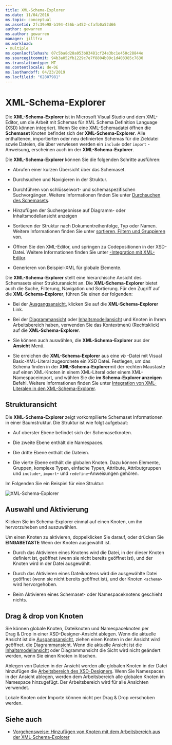 ```yaml
---
title: XML-Schema-Explorer
ms.date: 11/04/2016
ms.topic: conceptual
ms.assetid: 2fc39e98-b194-456b-a452-cfafb0a52d66
author: gewarren
ms.author: gewarren
manager: jillfra
ms.workload:
- multiple
ms.openlocfilehash: 07c5ba8d28a053b83481cf24e3bc1e450c28844e
ms.sourcegitcommit: 94b3a052fb1229c7e7f8804b09c1d403385c7630
ms.translationtype: MT
ms.contentlocale: de-DE
ms.lasthandoff: 04/23/2019
ms.locfileid: "62807981"
---
```

# <a name="xml-schema-explorer"></a>XML-Schema-Explorer

Die **XML-Schema-Explorer** ist in Microsoft Visual Studio und dem XML-Editor, um die Arbeit mit Schemas für XML Schema Definition Language (XSD) können integriert. Wenn Sie eine XML-Schemadatei öffnen die **Schemaset** Knoten befindet sich der **XML-Schema-Explorer**. Alle enthaltenen, importierten oder neu definierten Schemas für die Zieldatei sowie Dateien, die über verwiesen werden ein `include` oder `import` -Anweisung, erscheinen auch im der **XML-Schema-Explorer**.

 Die **XML-Schema-Explorer** können Sie die folgenden Schritte ausführen:

- Abrufen einer kurzen Übersicht über das Schemaset.

- Durchsuchen und Navigieren in der Struktur.

- Durchführen von schlüsselwort- und schemaspezifischen Suchvorgängen. Weitere Informationen finden Sie unter [Durchsuchen des Schemasets](../xml-tools/searching-the-schema-set.md).

- Hinzufügen der Suchergebnisse auf Diagramm- oder Inhaltsmodellansicht anzeigen

- Sortieren der Struktur nach Dokumentreihenfolge, Typ oder Namen. Weitere Informationen finden Sie unter [sortieren, Filtern und Gruppieren von](../xml-tools/sorting-filtering-and-grouping-xml-schema-explorer.md).

- Öffnen Sie den XML-Editor, und springen zu Codepositionen in der XSD-Datei. Weitere Informationen finden Sie unter [-Integration mit XML-Editor](../xml-tools/integration-with-xml-editor.md).

- Generieren von Beispiel-XML für globale Elemente.

Die **XML-Schema-Explorer** stellt eine hierarchische Ansicht des Schemasets einer Strukturansicht an. Die **XML-Schema-Explorer** bietet auch die Suche, Filterung, Navigation und Sortierung. Für den Zugriff auf die **XML-Schema-Explorer**, führen Sie einen der folgenden:

- Bei der [Ausgangsansicht](../xml-tools/start-view.md), klicken Sie auf die **XML-Schema-Explorer** Link.

- Bei der [Diagrammansicht](../xml-tools/graph-view.md) oder [Inhaltsmodellansicht](../xml-tools/content-model-view.md) und Knoten in Ihrem Arbeitsbereich haben, verwenden Sie das Kontextmenü (Rechtsklick) auf die **XML-Schema-Explorer**.

- Sie können auch auswählen, die **XML-Schema-Explorer** aus der **Ansicht** Menü.

- Sie erreichen die **XML-Schema-Explorer** aus eine *vb* -Datei mit Visual Basic-XML-Literal zugeordnete ein *XSD* Datei. Festlegen, um das Schema finden in der **XML-Schema-Explorer**mit der rechten Maustaste auf einen XML-Knoten in einem XML-Literal oder einem XML-Namespaceimport, und wählen Sie die **im Schema-Explorer anzeigen** Befehl. Weitere Informationen finden Sie unter [Integration von XML-Literalen in den XML-Schema-Explorer](../xml-tools/integration-of-xml-literals-with-xml-schema-explorer.md).

## <a name="tree-view"></a>Strukturansicht
 Die **XML-Schema-Explorer** zeigt vorkompilierte Schemaset Informationen in einer Baumstruktur. Die Struktur ist wie folgt aufgebaut:

- Auf oberster Ebene befindet sich der Schemasetknoten.

- Die zweite Ebene enthält die Namespaces.

- Die dritte Ebene enthält die Dateien.

- Die vierte Ebene enthält die globalen Knoten. Dazu können Elemente, Gruppen, komplexe Typen, einfache Typen, Attribute, Attributgruppen und `include`-, `import`- und `redefine`-Anweisungen gehören.

Im Folgenden Sie ein Beispiel für eine Struktur:

![XML-Schema-Explorer](../xml-tools/media/xmlschemaexplorer.gif)

## <a name="selection-and-activation"></a>Auswahl und Aktivierung
 Klicken Sie im Schema-Explorer einmal auf einen Knoten, um ihn hervorzuheben und auszuwählen.

 Um einen Knoten zu aktivieren, doppelklicken Sie darauf, oder drücken Sie **EINGABETASTE** Wenn der Knoten ausgewählt ist.

- Durch das Aktivieren eines Knotens wird die Datei, in der dieser Knoten definiert ist, geöffnet (wenn sie nicht bereits geöffnet ist), und der Knoten wird in der Datei ausgewählt.

- Durch das Aktivieren eines Dateiknotens wird die ausgewählte Datei geöffnet (wenn sie nicht bereits geöffnet ist), und der Knoten `<schema>` wird hervorgehoben.

- Beim Aktivieren eines Schemaset- oder Namespaceknotens geschieht nichts.

## <a name="drag-and-drop-nodes"></a>Drag & drop von Knoten
 Sie können globale Knoten, Dateiknoten und Namespaceknoten per Drag &amp; Drop in einer XSD-Designer-Ansicht ablegen. Wenn die aktuelle Ansicht ist die [Ausgangsansicht](../xml-tools/start-view.md), ziehen einen Knoten in der Ansicht wird geöffnet. die [Diagrammansicht](../xml-tools/graph-view.md). Wenn die aktuelle Ansicht ist die [Inhaltsmodellansicht](../xml-tools/content-model-view.md) oder Diagrammansicht die Sicht wird nicht geändert werden, wenn Sie einen Knoten in löschen.

 Ablegen von Dateien in der Ansicht werden alle globalen Knoten in der Datei hinzufügen die [Arbeitsbereich des XSD-Designers](../xml-tools/xml-schema-designer-workspace.md). Wenn Sie Namespaces in der Ansicht ablegen, werden dem Arbeitsbereich alle globalen Knoten im Namespace hinzugefügt. Der Arbeitsbereich wird für alle Ansichten verwendet.

 Lokale Knoten oder Importe können nicht per Drag &amp; Drop verschoben werden.

## <a name="see-also"></a>Siehe auch

- [Vorgehensweise: Hinzufügen von Knoten mit dem Arbeitsbereich aus der XML-Schema-Explorer](../xml-tools/how-to-add-nodes-to-the-workspace-from-the-xml-schema-explorer.md)